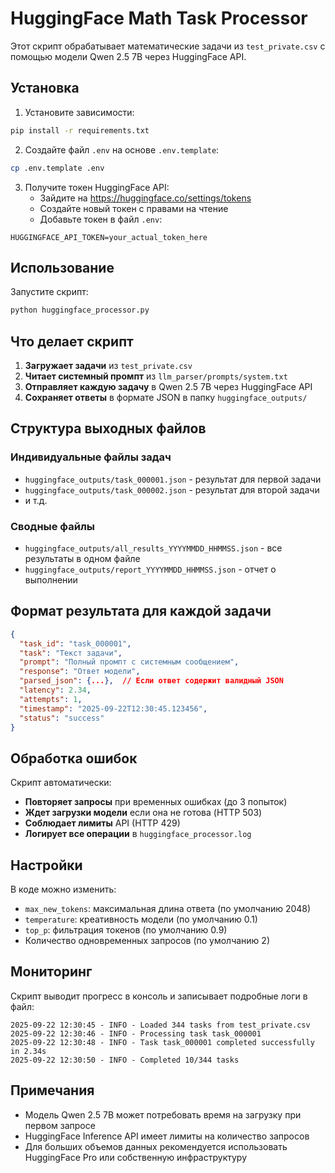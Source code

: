 # HuggingFace Math Task Processor

Этот скрипт обрабатывает математические задачи из `test_private.csv` с помощью модели Qwen 2.5 7B через HuggingFace API.

## Установка

1. Установите зависимости:
```bash
pip install -r requirements.txt
```

2. Создайте файл `.env` на основе `.env.template`:
```bash
cp .env.template .env
```

3. Получите токен HuggingFace API:
   - Зайдите на https://huggingface.co/settings/tokens
   - Создайте новый токен с правами на чтение
   - Добавьте токен в файл `.env`:
```
HUGGINGFACE_API_TOKEN=your_actual_token_here
```

## Использование

Запустите скрипт:
```bash
python huggingface_processor.py
```

## Что делает скрипт

1. **Загружает задачи** из `test_private.csv`
2. **Читает системный промпт** из `llm_parser/prompts/system.txt`
3. **Отправляет каждую задачу** в Qwen 2.5 7B через HuggingFace API
4. **Сохраняет ответы** в формате JSON в папку `huggingface_outputs/`

## Структура выходных файлов

### Индивидуальные файлы задач
- `huggingface_outputs/task_000001.json` - результат для первой задачи
- `huggingface_outputs/task_000002.json` - результат для второй задачи
- и т.д.

### Сводные файлы
- `huggingface_outputs/all_results_YYYYMMDD_HHMMSS.json` - все результаты в одном файле
- `huggingface_outputs/report_YYYYMMDD_HHMMSS.json` - отчет о выполнении

## Формат результата для каждой задачи

```json
{
  "task_id": "task_000001",
  "task": "Текст задачи",
  "prompt": "Полный промпт с системным сообщением",
  "response": "Ответ модели",
  "parsed_json": {...},  // Если ответ содержит валидный JSON
  "latency": 2.34,
  "attempts": 1,
  "timestamp": "2025-09-22T12:30:45.123456",
  "status": "success"
}
```

## Обработка ошибок

Скрипт автоматически:
- **Повторяет запросы** при временных ошибках (до 3 попыток)
- **Ждет загрузки модели** если она не готова (HTTP 503)
- **Соблюдает лимиты** API (HTTP 429)
- **Логирует все операции** в `huggingface_processor.log`

## Настройки

В коде можно изменить:
- `max_new_tokens`: максимальная длина ответа (по умолчанию 2048)
- `temperature`: креативность модели (по умолчанию 0.1)
- `top_p`: фильтрация токенов (по умолчанию 0.9)
- Количество одновременных запросов (по умолчанию 2)

## Мониторинг

Скрипт выводит прогресс в консоль и записывает подробные логи в файл:
```
2025-09-22 12:30:45 - INFO - Loaded 344 tasks from test_private.csv
2025-09-22 12:30:46 - INFO - Processing task task_000001
2025-09-22 12:30:48 - INFO - Task task_000001 completed successfully in 2.34s
2025-09-22 12:30:50 - INFO - Completed 10/344 tasks
```

## Примечания

- Модель Qwen 2.5 7B может потребовать время на загрузку при первом запросе
- HuggingFace Inference API имеет лимиты на количество запросов
- Для больших объемов данных рекомендуется использовать HuggingFace Pro или собственную инфраструктуру